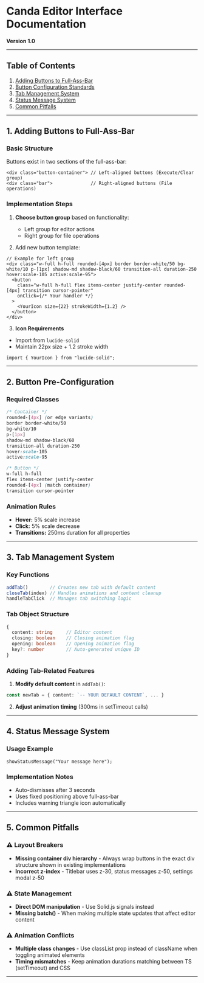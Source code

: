 # Canda Editor Interface Documentation  
**Version 1.0**  

---

## Table of Contents  
1. [Adding Buttons to Full-Ass-Bar](#adding-buttons)  
2. [Button Configuration Standards](#button-config)  
3. [Tab Management System](#tab-system)  
4. [Status Message System](#status-system)  
5. [Common Pitfalls](#pitfalls)  

---

<a name="adding-buttons"></a>  
## 1. Adding Buttons to Full-Ass-Bar  

### Basic Structure  
Buttons exist in two sections of the full-ass-bar:  
```tsx
<div class="button-container"> // Left-aligned buttons (Execute/Clear group)
<div class="bar">              // Right-aligned buttons (File operations)
```

### Implementation Steps  
1. **Choose button group** based on functionality:  
   - Left group for editor actions  
   - Right group for file operations  

2. Add new button template:  
```tsx
// Example for left group
<div class="w-full h-full rounded-[4px] border border-white/50 bg-white/10 p-[1px] shadow-md shadow-black/60 transition-all duration-250 hover:scale-105 active:scale-95">
  <button 
    class="w-full h-full flex items-center justify-center rounded-[4px] transition cursor-pointer"
    onClick={/* Your handler */}
  >
    <YourIcon size={22} strokeWidth={1.2} />
  </button>
</div>
```

3. **Icon Requirements**  
- Import from `lucide-solid`  
- Maintain 22px size + 1.2 stroke width  
```tsx
import { YourIcon } from "lucide-solid";
```

---

<a name="button-config"></a>  
## 2. Button Pre-Configuration  

### Required Classes  
```css
/* Container */
rounded-[4px] (or edge variants)
border border-white/50 
bg-white/10 
p-[1px] 
shadow-md shadow-black/60 
transition-all duration-250 
hover:scale-105 
active:scale-95

/* Button */
w-full h-full 
flex items-center justify-center 
rounded-[4px] (match container)
transition cursor-pointer
```

### Animation Rules  
- **Hover:** 5% scale increase  
- **Click:** 5% scale decrease  
- **Transitions:** 250ms duration for all properties  

---

<a name="tab-system"></a>  
## 3. Tab Management System  

### Key Functions  
```ts
addTab()        // Creates new tab with default content
closeTab(index) // Handles animations and content cleanup
handleTabClick  // Manages tab switching logic
```

### Tab Object Structure  
```ts
{
  content: string     // Editor content
  closing: boolean    // Closing animation flag
  opening: boolean    // Opening animation flag
  key?: number        // Auto-generated unique ID
}
```

### Adding Tab-Related Features  
1. **Modify default content** in `addTab()`:  
```ts
const newTab = { content: `-- YOUR DEFAULT CONTENT`, ... }
```

2. **Adjust animation timing** (300ms in setTimeout calls)  

---

<a name="status-system"></a>  
## 4. Status Message System  

### Usage Example  
```tsx
showStatusMessage("Your message here");
```

### Implementation Notes  
- Auto-dismisses after 3 seconds  
- Uses fixed positioning above full-ass-bar  
- Includes warning triangle icon automatically  

---

<a name="pitfalls"></a>  
## 5. Common Pitfalls  

### ⚠️ Layout Breakers  
- **Missing container div hierarchy** - Always wrap buttons in the exact div structure shown in existing implementations  
- **Incorrect z-index** - Titlebar uses z-30, status messages z-50, settings modal z-50  

### ⚠️ State Management  
- **Direct DOM manipulation** - Use Solid.js signals instead  
- **Missing batch()** - When making multiple state updates that affect editor content  

### ⚠️ Animation Conflicts  
- **Multiple class changes** - Use classList prop instead of className when toggling animated elements  
- **Timing mismatches** - Keep animation durations matching between TS (setTimeout) and CSS  

---
